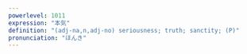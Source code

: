```yaml
---
powerlevel: 1011
expression: "本気"
definition: "(adj-na,n,adj-no) seriousness; truth; sanctity; (P)"
pronunciation: "ほんき"
---
```

